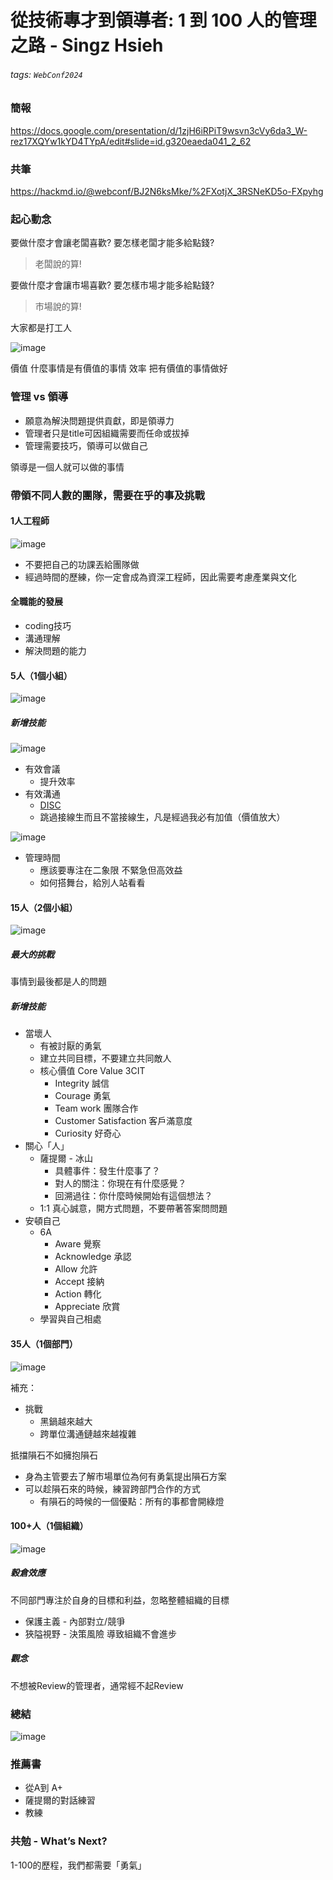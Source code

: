 # 從技術專才到領導者: 1 到 100 人的管理之路 - Singz Hsieh

###### tags: `WebConf2024`

### 簡報
https://docs.google.com/presentation/d/1zjH6iRPiT9wsvn3cVy6da3_W-rez17XQYw1kYD4TYpA/edit#slide=id.g320eaeda041_2_62
### 共筆
https://hackmd.io/@webconf/BJ2N6ksMke/%2FXotjX_3RSNeKD5o-FXpyhg

### 起心動念
要做什麼才會讓老闆喜歡?
要怎樣老闆才能多給點錢?
> 老闆說的算!

要做什麼才會讓市場喜歡?
要怎樣市場才能多給點錢?
> 市場說的算!

大家都是打工人

![image](https://hackmd.io/_uploads/r1EL2hQ8ke.png)

價值 什麼事情是有價值的事情
效率 把有價值的事情做好

### 管理 vs 領導
- 願意為解決問題提供貢獻，即是領導力
- 管理者只是title可因組織需要而任命或拔掉
- 管理需要技巧，領導可以做自己

領導是一個人就可以做的事情

### 帶領不同人數的團隊，需要在乎的事及挑戰
#### 1人工程師
![image](https://hackmd.io/_uploads/H1tPh3QUJx.png)


- 不要把自己的功課丟給團隊做
- 經過時間的歷練，你一定會成為資深工程師，因此需要考慮產業與文化

#### 全職能的發展
- coding技巧
- 溝通理解
- 解決問題的能力

#### 5人（1個小組） 
![image](https://hackmd.io/_uploads/B1aO23XLyg.png)


##### 新增技能
![image](https://hackmd.io/_uploads/Hyj9h3781g.png)

- 有效會議
  - 提升效率
- 有效溝通
  - [DISC](https://disc.shionet.tw/)
  - 跳過接線生而且不當接線生，凡是經過我必有加值（價值放大）

![image](https://hackmd.io/_uploads/HJe2nhmUyl.png)

- 管理時間
  - 應該要專注在二象限 不緊急但高效益
  - 如何搭舞台，給別人站看看

#### 15人（2個小組）
![image](https://hackmd.io/_uploads/BkNa2nXIyl.png)


##### 最大的挑戰
事情到最後都是人的問題

##### 新增技能
- 當壞人
  - 有被討厭的勇氣
  - 建立共同目標，不要建立共同敵人
  - 核心價值 Core Value 3CIT
    - Integrity 誠信
    - Courage 勇氣
    - Team work 團隊合作
    - Customer Satisfaction 客戶滿意度
    - Curiosity 好奇心
- 關心「人」
  - 薩提爾 - 冰山
    - 具體事件：發生什麼事了？
    - 對人的關注：你現在有什麼感覺？
    - 回溯過往：你什麼時候開始有這個想法？
  - 1:1 真心誠意，開方式問題，不要帶著答案問問題
- 安頓自己
  - 6A 
    - Aware 覺察
    - Acknowledge 承認
    - Allow 允許
    - Accept 接納
    - Action 轉化
    - Appreciate 欣賞
  - 學習與自己相處

#### 35人（1個部門）
![image](https://hackmd.io/_uploads/Sy0a337U1g.png)


補充：
- 挑戰
  - 黑鍋越來越大 
  - 跨單位溝通鏈越來越複雜

抵擋隕石不如擁抱隕石
 - 身為主管要去了解市場單位為何有勇氣提出隕石方案
 - 可以趁隕石來的時候，練習跨部門合作的方式
   - 有隕石的時候的一個優點：所有的事都會開綠燈


#### 100+人（1個組織）
![image](https://hackmd.io/_uploads/ByjA3nXLke.png)


##### 穀倉效應
不同部門專注於自身的目標和利益，忽略整體組織的目標
- 保護主義 - 內部對立/競爭
- 狹隘視野 - 決策風險
導致組織不會進步

##### 觀念
不想被Review的管理者，通常經不起Review

### 總結
![image](https://hackmd.io/_uploads/rkXJanQLkg.png)


### 推薦書
- 從A到 A+
- 薩提爾的對話練習
- 教練

### 共勉 - What’s Next?
1-100的歷程，我們都需要「勇氣」